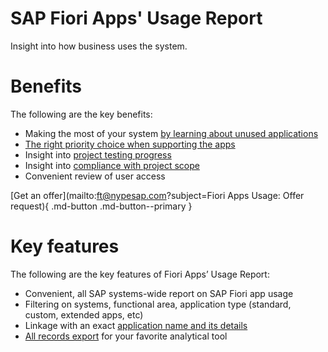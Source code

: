 # SAP Fiori Apps' Usage Report
Insight into how business uses the system.

# Benefits
The following are the key benefits:

-   Making the most of your system [by learning about unused applications](2020/FPS01/use-cases/learning-about-unused.md)
-   [The right priority choice when supporting the apps](2020/FPS01/use-cases/priority-setting.md)
-   Insight into [project testing progress](2020/FPS01/use-cases/testing.md)
-   Insight into [compliance with project scope](2020/FPS01/use-cases/out-of-scope.md)
-   Convenient review of user access

[Get an offer](mailto:ft@nypesap.com?subject=Fiori Apps Usage: Offer request){ .md-button .md-button--primary }

# Key features
The following are the key features of Fiori Apps’ Usage Report:

-   Convenient, all SAP systems-wide report on SAP Fiori app usage 
-   Filtering on systems, functional area, application type (standard, custom, extended apps, etc)
-   Linkage with an exact [application name and its details](2020/FPS01/app-ids.md)
-   [All records export](2020/FPS01/recexp.md) for your favorite analytical tool

